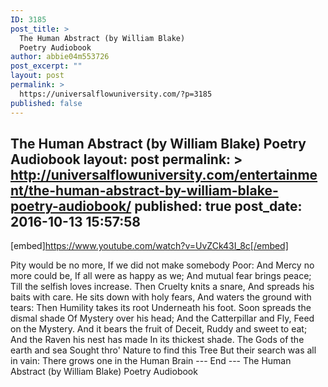```yaml
---
ID: 3185
post_title: >
  The Human Abstract (by William Blake)
  Poetry Audiobook
author: abbie04m553726
post_excerpt: ""
layout: post
permalink: >
  https://universalflowuniversity.com/?p=3185
published: false
---
```

The Human Abstract (by William Blake) Poetry Audiobook
layout: post
permalink: >
  http://universalflowuniversity.com/entertainment/the-human-abstract-by-william-blake-poetry-audiobook/
published: true
post_date: 2016-10-13 15:57:58
---
[embed]https://www.youtube.com/watch?v=UvZCk43I_8c[/embed]<br>
<p>Pity would be no more,
 If we did not make somebody Poor:
 And Mercy no more could be,
 If all were as happy as we;
 And mutual fear brings peace;
 Till the selfish loves increase.
 Then Cruelty knits a snare,
 And spreads his baits with care.
 He sits down with holy fears,
 And waters the ground with tears:
 Then Humility takes its root
 Underneath his foot.
 Soon spreads the dismal shade
 Of Mystery over his head;
 And the Catterpillar and Fly,
 Feed on the Mystery.
 And it bears the fruit of Deceit,
 Ruddy and sweet to eat;
 And the Raven his nest has made
 In its thickest shade.
 The Gods of the earth and sea
 Sought thro' Nature to find this Tree
 But their search was all in vain:
 There grows one in the Human Brain
--- End ---
The Human Abstract (by William Blake) Poetry Audiobook</p>